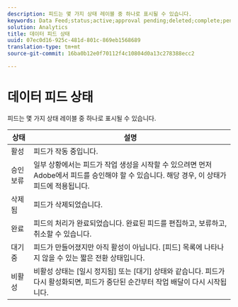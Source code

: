 ```yaml
---
description: 피드는 몇 가지 상태 레이블 중 하나로 표시될 수 있습니다.
keywords: Data Feed;status;active;approval pending;deleted;complete;pending;inactive
solution: Analytics
title: 데이터 피드 상태
uuid: 07ec0d16-925c-481d-801c-869eb1568689
translation-type: tm+mt
source-git-commit: 16ba0b12e0f70112f4c10804d0a13c278388ecc2

---
```



# 데이터 피드 상태

피드는 몇 가지 상태 레이블 중 하나로 표시될 수 있습니다.

| 상태 | 설명 |
|---|---|
| 활성 | 피드가 작동 중입니다. |
| 승인 보류 | 일부 상황에서는 피드가 작업 생성을 시작할 수 있으려면 먼저 Adobe에서 피드를 승인해야 할 수 있습니다. 해당 경우, 이 상태가 피드에 적용됩니다. |
| 삭제됨 | 피드가 삭제되었습니다. |
| 완료 | 피드의 처리가 완료되었습니다. 완료된 피드를 편집하고, 보류하고, 취소할 수 있습니다. |
| 대기 중 | 피드가 만들어졌지만 아직 활성이 아닙니다. [피드] 목록에 나타나지 않을 수 있는 짧은 전환 상태입니다. |
| 비활성 | 비활성 상태는 [일시 정지됨] 또는 [대기] 상태와 같습니다. 피드가 다시 활성화되면, 피드가 중단된 순간부터 작업 배달이 다시 시작됩니다. |
